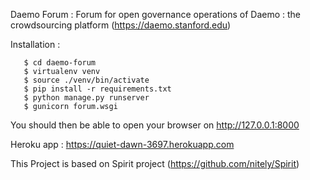 Daemo Forum : Forum for open governance operations of Daemo : the crowdsourcing platform (https://daemo.stanford.edu)

Installation :
 ```
    $ cd daemo-forum
    $ virtualenv venv
    $ source ./venv/bin/activate
    $ pip install -r requirements.txt
    $ python manage.py runserver
    $ gunicorn forum.wsgi
```

You should then be able to open your browser on http://127.0.0.1:8000

Heroku app : https://quiet-dawn-3697.herokuapp.com


This Project is based on Spirit project (https://github.com/nitely/Spirit)
